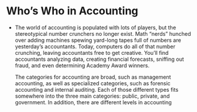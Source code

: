 # Who’s Who in Accounting

- The world of accounting is populated with lots of players, but the stereotypical number crunchers no longer exist. Math “nerds” hunched over adding machines spewing yard-long tapes full of numbers are yesterday’s accountants. Today, computers do all of that number crunching, leaving accountants free to get creative. You’ll find accountants analyzing data, creating financial forecasts, sniffing out fraud, and even determining Academy Award winners.

  The categories for accounting are broad, such as management accounting, as well as specialized categories, such as forensic accounting and internal auditing. Each of those different types fits somewhere into the three main categories: public, private, and government. In addition, there are different levels in accounting
